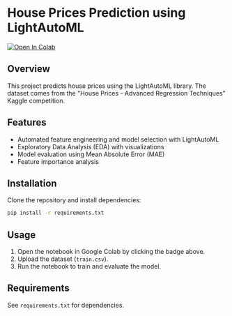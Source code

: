 # House Prices Prediction using LightAutoML

[![Open In Colab](https://colab.research.google.com/assets/colab-badge.svg)](https://colab.research.google.com/github/Diank/house-prices-lightautoml/blob/blob/main/ColabNotebooks/house-prices-lightautoml.ipynb)

## Overview
This project predicts house prices using the LightAutoML library. The dataset comes from the "House Prices - Advanced Regression Techniques" Kaggle competition.

## Features
- Automated feature engineering and model selection with LightAutoML
- Exploratory Data Analysis (EDA) with visualizations
- Model evaluation using Mean Absolute Error (MAE)
- Feature importance analysis

## Installation
Clone the repository and install dependencies:

```bash
pip install -r requirements.txt
```

## Usage
1. Open the notebook in Google Colab by clicking the badge above.
2. Upload the dataset (`train.csv`).
3. Run the notebook to train and evaluate the model.

## Requirements
See `requirements.txt` for dependencies.



